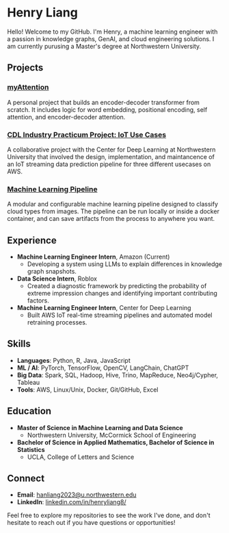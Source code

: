 # Henry Liang

Hello! Welcome to my GitHub. I'm Henry, a machine learning engineer with a passion in knowledge graphs, GenAI, and cloud engineering solutions. I am currently purusing a Master's degree at Northwestern University.

## Projects

### [myAttention](https://github.com/HenryLiang-123/myAttention)
A personal project that builds an encoder-decoder transformer from scratch. It includes logic for word embedding, positional encoding, self attention, and encoder-decoder attention.

### [CDL Industry Practicum Project: IoT Use Cases](https://github.com/samswain2/CDL-UseCases)
A collaborative project with the Center for Deep Learning at Northwestern University that involved the design, implementation, and maintancence of an IoT streaming data prediction pipeline for three different usecases on AWS.

### [Machine Learning Pipeline](https://github.com/HenryLiang-123/ml-pipeline)
A modular and configurable machine learning pipeline designed to classify cloud types from images. The pipeline can be run locally or inside a docker container, and can save artifacts from the process to anywhere you want.

## Experience

- **Machine Learning Engineer Intern**, Amazon (Current)
  - Developing a system using LLMs to explain differences in knowledge graph snapshots.
- **Data Science Intern**, Roblox
  - Created a diagnostic framework by predicting the probability of extreme impression changes and identifying important contributing factors.
- **Machine Learning Engineer Intern**, Center for Deep Learning
  - Built AWS IoT real-time streaming pipelines and automated model retraining processes.

## Skills

- **Languages**: Python, R, Java, JavaScript
- **ML / AI**: PyTorch, TensorFlow, OpenCV, LangChain, ChatGPT
- **Big Data**: Spark, SQL, Hadoop, Hive, Trino, MapReduce, Neo4j/Cypher, Tableau
- **Tools**: AWS, Linux/Unix, Docker, Git/GitHub, Excel

## Education

- **Master of Science in Machine Learning and Data Science**
  - Northwestern University, McCormick School of Engineering
- **Bachelor of Science in Applied Mathematics, Bachelor of Science in Statistics**
  - UCLA, College of Letters and Science

## Connect

- **Email**: [hanliang2023@u.northwestern.edu](mailto:hanliang2023@u.northwestern.edu)
- **LinkedIn**: [linkedin.com/in/henryliang8/](https://www.linkedin.com/in/henryliang8/)

Feel free to explore my repositories to see the work I've done, and don't hesitate to reach out if you have questions or opportunities!
